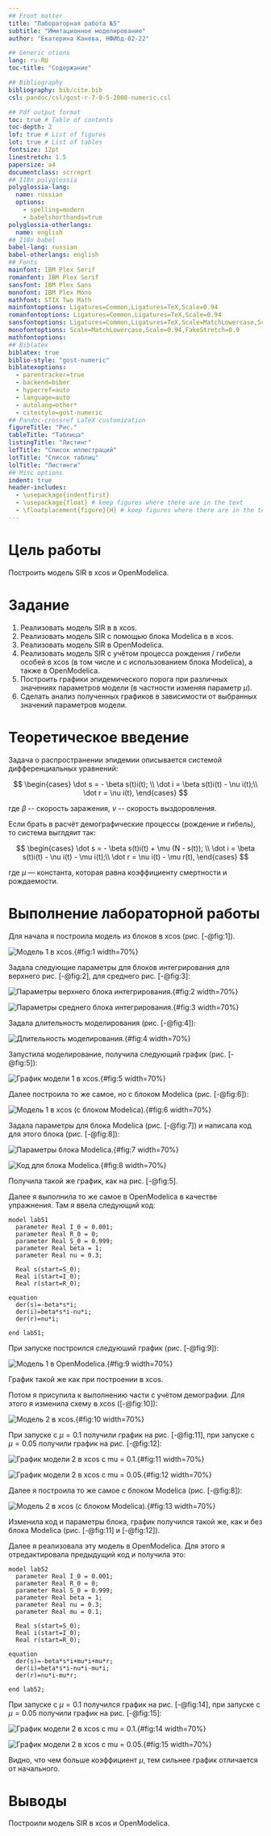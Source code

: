 ```yaml
---
## Front matter
title: "Лабораторная работа №5"
subtitle: "Имитационное моделирование"
author: "Екатерина Канева, НФИбд-02-22"

## Generic otions
lang: ru-RU
toc-title: "Содержание"

## Bibliography
bibliography: bib/cite.bib
csl: pandoc/csl/gost-r-7-0-5-2008-numeric.csl

## Pdf output format
toc: true # Table of contents
toc-depth: 2
lof: true # List of figures
lot: true # List of tables
fontsize: 12pt
linestretch: 1.5
papersize: a4
documentclass: scrreprt
## I18n polyglossia
polyglossia-lang:
  name: russian
  options:
	- spelling=modern
	- babelshorthands=true
polyglossia-otherlangs:
  name: english
## I18n babel
babel-lang: russian
babel-otherlangs: english
## Fonts
mainfont: IBM Plex Serif
romanfont: IBM Plex Serif
sansfont: IBM Plex Sans
monofont: IBM Plex Mono
mathfont: STIX Two Math
mainfontoptions: Ligatures=Common,Ligatures=TeX,Scale=0.94
romanfontoptions: Ligatures=Common,Ligatures=TeX,Scale=0.94
sansfontoptions: Ligatures=Common,Ligatures=TeX,Scale=MatchLowercase,Scale=0.94
monofontoptions: Scale=MatchLowercase,Scale=0.94,FakeStretch=0.9
mathfontoptions:
## Biblatex
biblatex: true
biblio-style: "gost-numeric"
biblatexoptions:
  - parentracker=true
  - backend=biber
  - hyperref=auto
  - language=auto
  - autolang=other*
  - citestyle=gost-numeric
## Pandoc-crossref LaTeX customization
figureTitle: "Рис."
tableTitle: "Таблица"
listingTitle: "Листинг"
lofTitle: "Список иллюстраций"
lotTitle: "Список таблиц"
lolTitle: "Листинги"
## Misc options
indent: true
header-includes:
  - \usepackage{indentfirst}
  - \usepackage{float} # keep figures where there are in the text
  - \floatplacement{figure}{H} # keep figures where there are in the text
---
```


# Цель работы

Построить модель SIR в xcos и OpenModelica.

# Задание

1. Реализовать модель SIR в в xcos.
2. Реализовать модель SIR с помощью блока Modelica в в xcos.
3. Реализовать модель SIR в OpenModelica.
4. Реализовать модель SIR с учётом процесса рождения / гибели особей в xcos (в том числе и с использованием блока Modelica), а также в OpenModelica.
5. Построить графики эпидемического порога при различных значениях параметров модели (в частности изменяя параметр $\mu$).
6. Сделать анализ полученных графиков в зависимости от выбранных значений параметров модели.

# Теоретическое введение

Задача о распространении эпидемии описывается системой дифференциальных уравнений:

$$
\begin{cases}
  \dot s = - \beta s(t)i(t); \\
  \dot i = \beta s(t)i(t) - \nu i(t);\\
  \dot r = \nu i(t),
\end{cases}
$$

где $\beta$ -- скорость заражения, $\nu$ -- скорость выздоровления.

Если брать в расчёт демографические процессы (рождение и гибель), то система выглдяит так:

$$
\begin{cases}
  \dot s = - \beta s(t)i(t) + \mu (N - s(t)); \\
  \dot i = \beta s(t)i(t) - \nu i(t) - \mu i(t);\\
  \dot r = \nu i(t) - \mu r(t),
\end{cases}
$$

где $\mu$ — константа, которая равна коэффициенту смертности и рождаемости.

# Выполнение лабораторной работы

Для начала я построила модель из блоков в xcos (рис. [-@fig:1]).

![Модель 1 в xcos.](image/1.png){#fig:1 width=70%}

Задала следующие параметры для блоков интегрирования для верхнего рис. [-@fig:2], для среднего рис. [-@fig:3]:

![Параметры верхнего блока интегрирования.](image/2.png){#fig:2 width=70%}

![Параметры среднего блока интегрирования.](image/3.png){#fig:3 width=70%}

Задала длительность моделирования (рис. [-@fig:4]):

![Длительность моделирования.](image/4.png){#fig:4 width=70%}

Запустила моделирование, получила следующий график (рис. [-@fig:5]):

![График модели 1 в xcos.](image/5.png){#fig:5 width=70%}

Далее построила то же самое, но с блоком Modelica (рис. [-@fig:6]):

![Модель 1 в xcos (с блоком Modelica).](image/6.png){#fig:6 width=70%}

Задала параметры для блока Modelica (рис. [-@fig:7]) и написала код для этого блока (рис. [-@fig:8]):

![Параметры блока Modelica.](image/7.png){#fig:7 width=70%}

![Код для блока Modelica.](image/8.png){#fig:8 width=70%}

Получила такой же график, как на рис. [-@fig:5].

Далее я выполнила то же самое в OpenModelica в качестве упражнения. Там я ввела следующий код: 

```
model lab51
  parameter Real I_0 = 0.001;
  parameter Real R_0 = 0;
  parameter Real S_0 = 0.999;
  parameter Real beta = 1;
  parameter Real nu = 0.3;
  
  Real s(start=S_0);
  Real i(start=I_0);
  Real r(start=R_0);
  
equation
  der(s)=-beta*s*i;
  der(i)=beta*s*i-nu*i;
  der(r)=nu*i;

end lab51;
```

При запуске построился следуюший график (рис. [-@fig:9]):

![Модель 1 в OpenModelica.](image/9.png){#fig:9 width=70%}

График такой же как при построении в xcos.

Потом я присупила к выполнению части с учётом демографии. Для этого я изменила схему в xcos ([-@fig:10]):

![Модель 2 в xcos.](image/10.png){#fig:10 width=70%}

При запуске с $\mu = 0.1$ получили график на рис. [-@fig:11], при запуске с $\mu = 0.05$ получили график на рис. [-@fig:12]:

![График модели 2 в xcos с mu = 0.1.](image/11.png){#fig:11 width=70%}

![График модели 2 в xcos с mu = 0.05.](image/12.png){#fig:12 width=70%}

Далее я построила то же самое с блоком Modelica (рис. [-@fig:8]):

![Модель 2 в xcos (с блоком Modelica).](image/13.png){#fig:13 width=70%}

Изменила код и параметры блока, график получился такой же, как и без блока Modelica (рис. [-@fig:11] и [-@fig:12]).

Далее я реализовала эту модель в OpenModelica. Для этого я отредактировала предыдущий код и получила это:

```
model lab52
  parameter Real I_0 = 0.001;
  parameter Real R_0 = 0;
  parameter Real S_0 = 0.999;
  parameter Real beta = 1;
  parameter Real nu = 0.3;
  parameter Real mu = 0.1;
  
  Real s(start=S_0);
  Real i(start=I_0);
  Real r(start=R_0);
  
equation
  der(s)=-beta*s*i+mu*i+mu*r;
  der(i)=beta*s*i-nu*i-mu*i;
  der(r)=nu*i-mu*r;

end lab52;
```

При запуске с $\mu = 0.1$ получился график на рис. [-@fig:14], при запуске с $\mu = 0.05$ получили график на рис. [-@fig:15]:

![График модели 2 в xcos с mu = 0.1.](image/14.png){#fig:14 width=70%}

![График модели 2 в xcos с mu = 0.05.](image/15.png){#fig:15 width=70%}

Видно, что чем больше коэффициент $\mu$, тем сильнее график отличается от начального.

# Выводы

Построили модель SIR в xcos и OpenModelica.